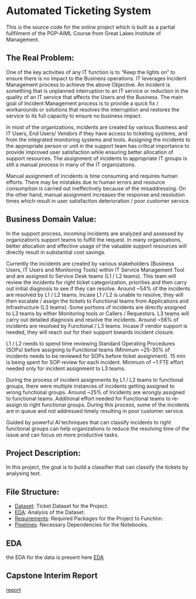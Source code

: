 # Automated Ticketing System

This is the source code for the online project which is built as a partial fullfilment of the PGP-AIML Course from Great Lakes Institute of Management.

## The Real Problem:
One of the key activities of any IT function is to “Keep the lights on” to ensure there is no
impact to the Business operations. IT leverages Incident Management process to achieve the
above Objective. An incident is something that is unplanned interruption to an IT service or
reduction in the quality of an IT service that affects the Users and the Business. The main goal
of Incident Management process is to provide a quick fix / workarounds or solutions that
resolves the interruption and restores the service to its full capacity to ensure no business
impact.

In most of the organizations, incidents are created by various Business and IT Users, End
Users/ Vendors if they have access to ticketing systems, and from the integrated monitoring
systems and tools. Assigning the incidents to the appropriate person or unit in the support
team has critical importance to provide improved user satisfaction while ensuring better
allocation of support resources. The assignment of incidents to appropriate IT groups is still a
manual process in many of the IT organizations.

Manual assignment of incidents is time consuming and requires human efforts. There may be
mistakes due to human errors and resource consumption is carried out ineffectively because of
the misaddressing. On the other hand, manual assignment increases the response and
resolution times which result in user satisfaction deterioration / poor customer service.

## Business Domain Value:
In the support process, incoming incidents are analyzed and assessed by organization’s
support teams to fulfill the request. In many organizations, better allocation and effective usage
of the valuable support resources will directly result in substantial cost savings.

Currently the incidents are created by various stakeholders (Business Users, IT Users and
Monitoring Tools) within IT Service Management Tool and are assigned to Service Desk teams
(L1 / L2 teams). This team will review the incidents for right ticket categorization, priorities and
then carry out initial diagnosis to see if they can resolve. Around ~54% of the incidents are
resolved by L1 / L2 teams. Incase L1 / L2 is unable to resolve, they will then escalate / assign
the tickets to Functional teams from Applications and Infrastructure (L3 teams). Some portions
of incidents are directly assigned to L3 teams by either Monitoring tools or Callers /
Requestors. L3 teams will carry out detailed diagnosis and resolve the incidents. Around ~56% 
of incidents are resolved by Functional / L3 teams. Incase if vendor support is needed, they will
reach out for their support towards incident closure.

L1 / L2 needs to spend time reviewing Standard Operating Procedures (SOPs) before
assigning to Functional teams (Minimum ~25-30% of incidents needs to be reviewed for SOPs
before ticket assignment). 15 min is being spent for SOP review for each incident. Minimum of
~1 FTE effort needed only for incident assignment to L3 teams.

During the process of incident assignments by L1 / L2 teams to functional groups, there were
multiple instances of incidents getting assigned to wrong functional groups. Around ~25% of
Incidents are wrongly assigned to functional teams. Additional effort needed for Functional
teams to re-assign to right functional groups. During this process, some of the incidents are in
queue and not addressed timely resulting in poor customer service.

Guided by powerful AI techniques that can classify incidents to right functional groups can
help organizations to reduce the resolving time of the issue and can focus on more productive
tasks.

## Project Description:
In this project, the goal is to build a classifier that can classify the tickets by analysing
text.

## File Structure:
- [Dataset](./src/Dataset/Dataset.xlsx): Ticket Dataset for the Project.
- [EDA](./src/colab_version.ipynb): Analysis of the Dataset.
- [Requirements](./src/requirements.txt): Required Packages for the Project to Function.
- [Pipelines](./src/Pipelines): Necessary Dependencies for the Notebooks.

## EDA
the EDA for the data is present here [EDA](./docs/EDA)

## Capstone Interim Report
[report](./docs/Automatic_Ticket_Assignment-Milestone_1.html)